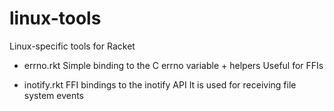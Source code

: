 linux-tools
===========

Linux-specific tools for Racket

- errno.rkt
    Simple binding to the C errno variable + helpers
    Useful for FFIs

- inotify.rkt
    FFI bindings to the inotify API 
    It is used for receiving file system events
    

